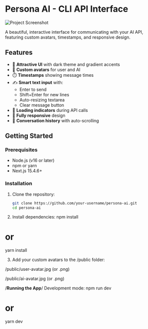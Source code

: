 # Persona AI - CLI API Interface

![Project Screenshot](/public/screenshot.png) <!-- Add a screenshot if available -->

A beautiful, interactive interface for communicating with your AI API, featuring custom avatars, timestamps, and responsive design.

## Features

- 🎨 **Attractive UI** with dark theme and gradient accents
- 👥 **Custom avatars** for user and AI
- ⏱️ **Timestamps** showing message times
- ✍️ **Smart text input** with:
  - Enter to send
  - Shift+Enter for new lines
  - Auto-resizing textarea
  - Clear message button
- 🔄 **Loading indicators** during API calls
- 📱 **Fully responsive** design
- 📜 **Conversation history** with auto-scrolling

## Getting Started

### Prerequisites

- Node.js (v16 or later)
- npm or yarn
- Next.js 15.4.6+

### Installation

1. Clone the repository:
   ```bash
   git clone https://github.com/your-username/persona-ai.git
   cd persona-ai

2. Install dependencies:
   npm install
# or
yarn install

3. Add your custom avatars to the /public folder:

/public/user-avatar.jpg (or .png)

/public/ai-avatar.jpg (or .png)

/**Running the App**/
Development mode:
npm run dev
# or
yarn dev